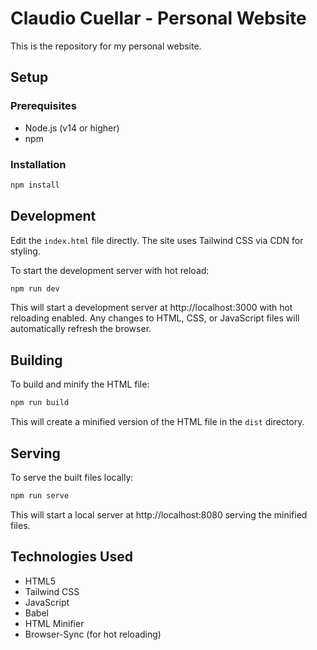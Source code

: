 # Claudio Cuellar - Personal Website

This is the repository for my personal website.

## Setup

### Prerequisites

- Node.js (v14 or higher)
- npm

### Installation

```bash
npm install
```

## Development

Edit the `index.html` file directly. The site uses Tailwind CSS via CDN for styling.

To start the development server with hot reload:

```bash
npm run dev
```

This will start a development server at http://localhost:3000 with hot reloading enabled. Any changes to HTML, CSS, or JavaScript files will automatically refresh the browser.

## Building

To build and minify the HTML file:

```bash
npm run build
```

This will create a minified version of the HTML file in the `dist` directory.

## Serving

To serve the built files locally:

```bash
npm run serve
```

This will start a local server at http://localhost:8080 serving the minified files.

## Technologies Used

- HTML5
- Tailwind CSS
- JavaScript
- Babel
- HTML Minifier
- Browser-Sync (for hot reloading)
